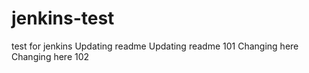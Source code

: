 # jenkins-test
test for jenkins
Updating readme
Updating readme 101
Changing here
Changing here 102
